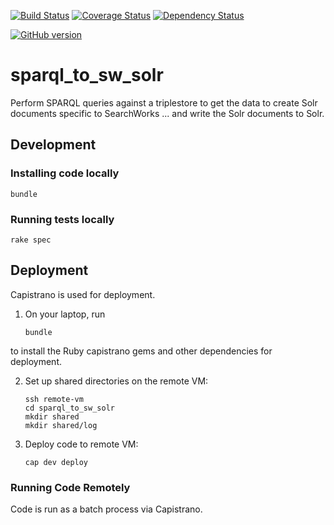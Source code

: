 [![Build Status](https://travis-ci.org/sul-dlss/sparql_to_sw_solr.svg?branch=master)](https://travis-ci.org/sul-dlss/sparql_to_sw_solr)
[![Coverage Status](https://coveralls.io/repos/github/sul-dlss/sparql_to_sw_solr/badge.svg)](https://coveralls.io/github/sul-dlss/sparql_to_sw_solr)
[![Dependency Status](https://gemnasium.com/badges/github.com/sul-dlss/sparql_to_sw_solr.svg)](https://gemnasium.com/github.com/sul-dlss/sparql_to_sw_solr)

[![GitHub version](https://badge.fury.io/gh/sul-dlss%2Fsparql_to_sw_solr.svg)](https://badge.fury.io/gh/sul-dlss%2Fsparql_to_sw_solr)

# sparql_to_sw_solr

Perform SPARQL queries against a triplestore to get the data to create Solr documents specific to SearchWorks ... and write the Solr documents to Solr.

## Development

### Installing code locally

```
bundle
```

### Running tests locally

```
rake spec
```


## Deployment

Capistrano is used for deployment.

1. On your laptop, run

    `bundle`

  to install the Ruby capistrano gems and other dependencies for deployment.

2. Set up shared directories on the remote VM:

    ```
    ssh remote-vm
    cd sparql_to_sw_solr
    mkdir shared
    mkdir shared/log
    ```

3. Deploy code to remote VM:

    `cap dev deploy`


### Running Code Remotely

Code is run as a batch process via Capistrano.
